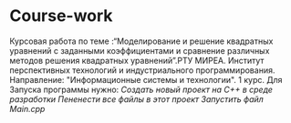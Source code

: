 # Course-work
Курсовая работа по теме :“Моделирование и решение квадратных уравнений с заданными коэффициентами и  сравнение различных методов решения квадратных уравнений”.РТУ МИРЕА. Институт перспективных технологий и индустриального программирования. Направление: "Информационные системы и технологии". 1 курс.
Для Запуска программы нужно:
*Создать новый проект на C++ в среде разработки*
*Пененести все файлы в этот проект*
*Запустить файл Main.cpp*
